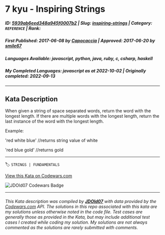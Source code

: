 # 7 kyu - Inspiring Strings

##### **ID**: [5939ab6eed348a945f0007b2](https://www.codewars.com/kata/5939ab6eed348a945f0007b2) | **Slug**: [inspiring-strings](https://www.codewars.com/kata/5939ab6eed348a945f0007b2) | **Category**: `REFERENCE` | **Rank**: <span style="color:white">7 kyu</span>

##### **First Published**: 2017-06-08 ***by*** [Capocaccia](https://www.codewars.com/users/Capocaccia) | **Approved**: 2017-06-20 ***by*** [smile67](https://www.codewars.com/users/smile67)

##### **Languages Available**: javascript, python, java, ruby, c, csharp, haskell

##### **My Completed Languages**: javascript ***as at*** 2022-10-02 | **Originally completed**: 2022-09-13

---

## Kata Description


When given a string of space separated words, return the word with the longest length.  If there are multiple words with the longest length, return the last instance of the word with the longest length.





Example: 



'red white blue' //returns string value of white





'red blue gold' //returns gold

---


🏷 `STRINGS | FUNDAMENTALS`


[View this Kata on Codewars.com](https://www.codewars.com/kata/5939ab6eed348a945f0007b2)

![](https://www.codewars.com/users/jdold07/badges/large "JDOld07 Codewars Badge")

---

###### *This Kata description was compiled by [**JDOld07**](https://tpstech.dev) with data provided by the [Codewars.com](https://www.codewars.com) API.  The solutions in this repo associated with this kata are my solutions unless otherwise noted in the code file.  Test cases are generally those as provided in the Kata, but may include additional test cases I created while coding my solution.  My solutions are not always commented as the solutions are rarely submitted with comments.*

